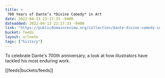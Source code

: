 ```yaml
---
title: > 
 700 Years of Dante’s *Divine Comedy* in Art
date: 2022-04-13 23:17:33 -0400
dateadded: 2022-04-13 23:17:33 -0400
link: "https://publicdomainreview.org/collection/dante-divine-comedy-in-art"
bucket: feeds
layout: urlnote
tags: ["history"]
--- 
```

To celebrate Dante's 700th anniversary, a look at how illustrators have tackled his most enduring work.
 <!-- end excerpt --> 
<div class='bucket'>[[feeds|buckets/feeds]]</div> 
